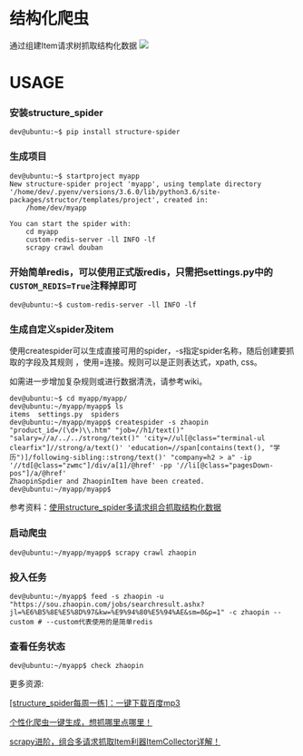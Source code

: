 # 结构化爬虫
通过组建Item请求树抓取结构化数据
![](https://github.com/ShichaoMa/structure_spider/blob/master/resources/item_collector.jpg)
# USAGE
### 安装structure_spider
```
dev@ubuntu:~$ pip install structure-spider
```
### 生成项目
```
dev@ubuntu:~$ startproject myapp
New structure-spider project 'myapp', using template directory '/home/dev/.pyenv/versions/3.6.0/lib/python3.6/site-packages/structor/templates/project', created in:
    /home/dev/myapp

You can start the spider with:
    cd myapp
    custom-redis-server -ll INFO -lf
    scrapy crawl douban
```
### 开始简单redis，可以使用正式版redis，只需把settings.py中的`CUSTOM_REDIS=True`注释掉即可
```
dev@ubuntu:~$ custom-redis-server -ll INFO -lf
```
### 生成自定义spider及item
使用createspider可以生成直接可用的spider，-s指定spider名称，随后创建要抓取的字段及其规则
，使用=连接。规则可以是正则表达式，xpath, css。

如需进一步增加复杂规则或进行数据清洗，请参考wiki。
```
dev@ubuntu:~$ cd myapp/myapp/
dev@ubuntu:~/myapp/myapp$ ls
items  settings.py  spiders
dev@ubuntu:~/myapp/myapp$ createspider -s zhaopin "product_id=/(\d+)\\.htm" "job=//h1/text()" "salary=//a/../../strong/text()" 'city=//ul[@class="terminal-ul clearfix"]//strong/a/text()' 'education=//span[contains(text(), "学历")]/following-sibling::strong/text()' "company=h2 > a" -ip '//td[@class="zwmc"]/div/a[1]/@href' -pp '//li[@class="pagesDown-pos"]/a/@href'
ZhaopinSpdier and ZhaopinItem have been created.
dev@ubuntu:~/myapp/myapp$
```

参考资料：[使用structure_spider多请求组合抓取结构化数据](https://zhuanlan.zhihu.com/p/28636195)
### 启动爬虫
```
dev@ubuntu:~/myapp/myapp$ scrapy crawl zhaopin
```
### 投入任务
```
dev@ubuntu:~/myapp$ feed -s zhaopin -u "https://sou.zhaopin.com/jobs/searchresult.ashx?jl=%E6%B5%8E%E5%8D%97&kw=%E9%94%80%E5%94%AE&sm=0&p=1" -c zhaopin --custom # --custom代表使用的是简单redis
```
### 查看任务状态
```
dev@ubuntu:~/myapp$ check zhaopin
```
更多资源:

[[structure_spider每周一练]：一键下载百度mp3](https://zhuanlan.zhihu.com/p/29076630)

[个性化爬虫一键生成，想抓哪里点哪里！](https://zhuanlan.zhihu.com/p/33561576)

[scrapy进阶，组合多请求抓取Item利器ItemCollector详解！](https://zhuanlan.zhihu.com/p/33699058)



